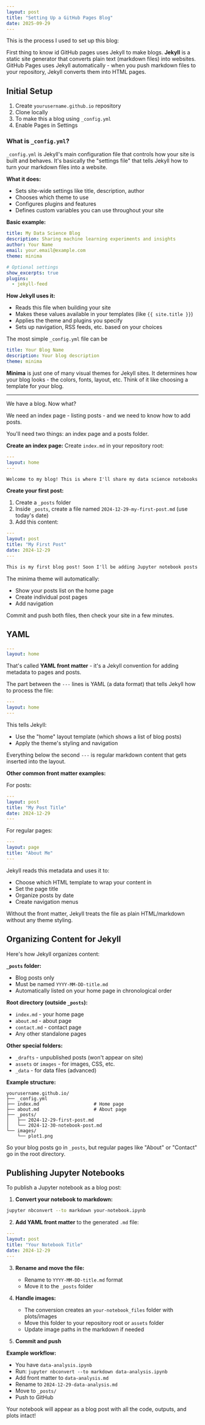 ```yaml
---
layout: post
title: "Setting Up a GitHub Pages Blog"
date: 2025-09-29
---
```

This is the process I used to set up this blog:

First thing to know id GitHub pages uses Jekyll to make blogs. **Jekyll** is a static site generator that converts plain text (markdown files) into websites. GitHub Pages uses Jekyll automatically - when you push markdown files to your repository, Jekyll converts them into HTML pages.

## Initial Setup
1. Create `yourusername.github.io` repository
2. Clone locally
3. To make this a blog using `_config.yml`
4. Enable Pages in Settings

### What is `_config.yml`?

`_config.yml` is Jekyll's main configuration file that controls how your site is built and behaves. It's basically the "settings file" that tells Jekyll how to turn your markdown files into a website.

**What it does:**
- Sets site-wide settings like title, description, author
- Chooses which theme to use
- Configures plugins and features
- Defines custom variables you can use throughout your site

**Basic example:**
```yaml
title: My Data Science Blog
description: Sharing machine learning experiments and insights
author: Your Name
email: your.email@example.com
theme: minima

# Optional settings
show_excerpts: true
plugins:
  - jekyll-feed
```

**How Jekyll uses it:**
- Reads this file when building your site
- Makes these values available in your templates (like `{{ site.title }}`)
- Applies the theme and plugins you specify
- Sets up navigation, RSS feeds, etc. based on your choices


The most simple `_config.yml` file can be

```yaml
title: Your Blog Name
description: Your blog description
theme: minima
```

**Minima** is just one of many visual themes for Jekyll sites. It determines how your blog looks - the colors, fonts, layout, etc. Think of it like choosing a template for your blog.

----
We have a blog. Now what? 

We need an index page - listing posts - and we need to know how to add posts.

You'll need two things: an index page and a posts folder.

**Create an index page:**
Create `index.md` in your repository root:
```yaml
---
layout: home
---
```
```markdown
Welcome to my blog! This is where I'll share my data science notebooks and thoughts.
```

**Create your first post:**
1. Create a `_posts` folder
2. Inside `_posts`, create a file named `2024-12-29-my-first-post.md` (use today's date)
3. Add this content:
```yaml
---
layout: post
title: "My First Post"
date: 2024-12-29
---
```
```markdown
This is my first blog post! Soon I'll be adding Jupyter notebook posts here.
```

The minima theme will automatically:
- Show your posts list on the home page
- Create individual post pages
- Add navigation

Commit and push both files, then check your site in a few minutes.


## YAML 

```yaml
---
layout: home
```

That's called **YAML front matter** - it's a Jekyll convention for adding metadata to pages and posts.

The part between the `---` lines is YAML (a data format) that tells Jekyll how to process the file:

```yaml
---
layout: home
---
```

This tells Jekyll:
- Use the "home" layout template (which shows a list of blog posts)
- Apply the theme's styling and navigation

Everything below the second `---` is regular markdown content that gets inserted into the layout.

**Other common front matter examples:**

For posts:
```yaml
---
layout: post
title: "My Post Title"
date: 2024-12-29
---
```

For regular pages:
```yaml
---
layout: page
title: "About Me"
---
```

Jekyll reads this metadata and uses it to:
- Choose which HTML template to wrap your content in
- Set the page title
- Organize posts by date
- Create navigation menus

Without the front matter, Jekyll treats the file as plain HTML/markdown without any theme styling.

## Organizing Content for Jekyll

Here's how Jekyll organizes content:

**`_posts` folder:**
- Blog posts only
- Must be named `YYYY-MM-DD-title.md`
- Automatically listed on your home page in chronological order

**Root directory (outside `_posts`):**
- `index.md` - your home page
- `about.md` - about page
- `contact.md` - contact page
- Any other standalone pages

**Other special folders:**
- `_drafts` - unpublished posts (won't appear on site)
- `assets` or `images` - for images, CSS, etc.
- `_data` - for data files (advanced)

**Example structure:**
```
yourusername.github.io/
├── _config.yml
├── index.md                    # Home page
├── about.md                    # About page
├── _posts/
│   ├── 2024-12-29-first-post.md
│   └── 2024-12-30-notebook-post.md
└── images/
    └── plot1.png
```

So your blog posts go in `_posts`, but regular pages like "About" or "Contact" go in the root directory.

## Publishing Jupyter Notebooks

To publish a Jupyter notebook as a blog post:

1. **Convert your notebook to markdown:**
```bash
jupyter nbconvert --to markdown your-notebook.ipynb
```

2. **Add YAML front matter** to the generated `.md` file:
```yaml
---
layout: post
title: "Your Notebook Title"
date: 2024-12-29
---
```

3. **Rename and move the file:**
   - Rename to `YYYY-MM-DD-title.md` format
   - Move it to the `_posts` folder

4. **Handle images:**
   - The conversion creates an `your-notebook_files` folder with plots/images
   - Move this folder to your repository root or `assets` folder
   - Update image paths in the markdown if needed

5. **Commit and push**

**Example workflow:**
- You have `data-analysis.ipynb`
- Run: `jupyter nbconvert --to markdown data-analysis.ipynb`
- Add front matter to `data-analysis.md`
- Rename to `2024-12-29-data-analysis.md`
- Move to `_posts/`
- Push to GitHub

Your notebook will appear as a blog post with all the code, outputs, and plots intact!